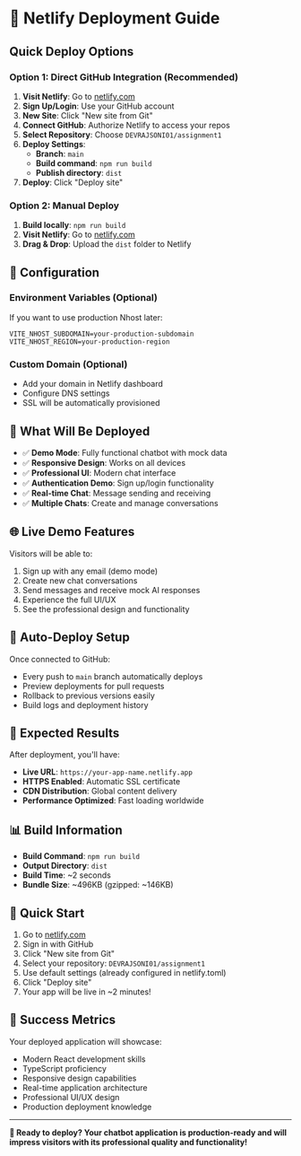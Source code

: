 # 🚀 Netlify Deployment Guide

## Quick Deploy Options

### Option 1: Direct GitHub Integration (Recommended)

1. **Visit Netlify**: Go to [netlify.com](https://netlify.com)
2. **Sign Up/Login**: Use your GitHub account
3. **New Site**: Click "New site from Git"
4. **Connect GitHub**: Authorize Netlify to access your repos
5. **Select Repository**: Choose `DEVRAJSONI01/assignment1`
6. **Deploy Settings**:
   - **Branch**: `main`
   - **Build command**: `npm run build`
   - **Publish directory**: `dist`
7. **Deploy**: Click "Deploy site"

### Option 2: Manual Deploy

1. **Build locally**: `npm run build`
2. **Visit Netlify**: Go to [netlify.com](https://netlify.com)
3. **Drag & Drop**: Upload the `dist` folder to Netlify

## 🔧 Configuration

### Environment Variables (Optional)
If you want to use production Nhost later:
```
VITE_NHOST_SUBDOMAIN=your-production-subdomain
VITE_NHOST_REGION=your-production-region
```

### Custom Domain (Optional)
- Add your domain in Netlify dashboard
- Configure DNS settings
- SSL will be automatically provisioned

## 📱 What Will Be Deployed

- ✅ **Demo Mode**: Fully functional chatbot with mock data
- ✅ **Responsive Design**: Works on all devices
- ✅ **Professional UI**: Modern chat interface
- ✅ **Authentication Demo**: Sign up/login functionality
- ✅ **Real-time Chat**: Message sending and receiving
- ✅ **Multiple Chats**: Create and manage conversations

## 🌐 Live Demo Features

Visitors will be able to:
1. Sign up with any email (demo mode)
2. Create new chat conversations
3. Send messages and receive mock AI responses
4. Experience the full UI/UX
5. See the professional design and functionality

## 🔄 Auto-Deploy Setup

Once connected to GitHub:
- Every push to `main` branch automatically deploys
- Preview deployments for pull requests
- Rollback to previous versions easily
- Build logs and deployment history

## 🎯 Expected Results

After deployment, you'll have:
- **Live URL**: `https://your-app-name.netlify.app`
- **HTTPS Enabled**: Automatic SSL certificate
- **CDN Distribution**: Global content delivery
- **Performance Optimized**: Fast loading worldwide

## 📊 Build Information

- **Build Command**: `npm run build`
- **Output Directory**: `dist`
- **Build Time**: ~2 seconds
- **Bundle Size**: ~496KB (gzipped: ~146KB)

## 🚀 Quick Start

1. Go to [netlify.com](https://netlify.com)
2. Sign in with GitHub
3. Click "New site from Git"
4. Select your repository: `DEVRAJSONI01/assignment1`
5. Use default settings (already configured in netlify.toml)
6. Click "Deploy site"
7. Your app will be live in ~2 minutes!

## 🎊 Success Metrics

Your deployed application will showcase:
- Modern React development skills
- TypeScript proficiency
- Responsive design capabilities
- Real-time application architecture
- Professional UI/UX design
- Production deployment knowledge

---

**🌟 Ready to deploy? Your chatbot application is production-ready and will impress visitors with its professional quality and functionality!**
